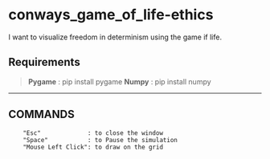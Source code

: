# conways_game_of_life-ethics

I want to visualize freedom in determinism using the game if life.

## Requirements

> **Pygame** : pip install pygame
> **Numpy**  : pip install numpy
---

## COMMANDS

        "Esc"             : to close the window
        "Space"           : to Pause the simulation
        "Mouse Left Click": to draw on the grid
